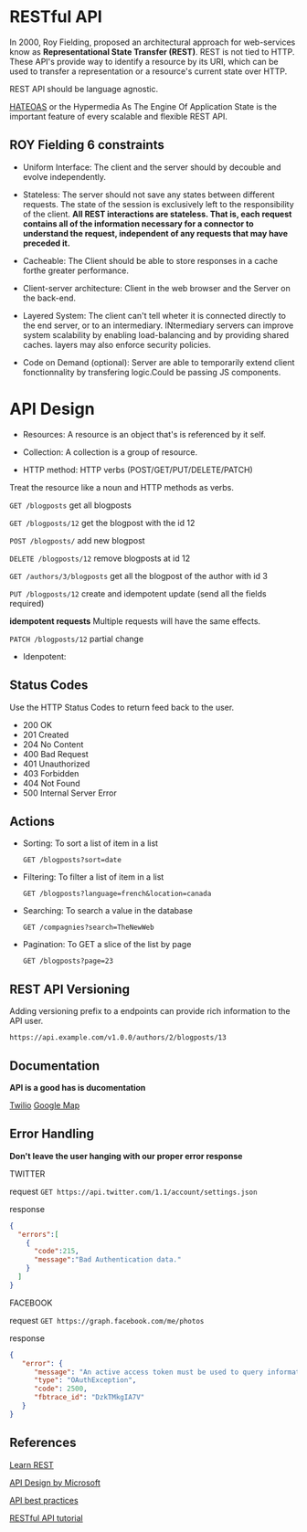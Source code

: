 # RESTful API

In 2000, Roy Fielding, proposed an architectural approach for web-services know as
**Representational State Transfer (REST)**. REST is not tied to HTTP. These API's provide way to identify a resource by its URI, which can be used to transfer a representation or a resource's current state over HTTP.

REST API should be language agnostic. 

[HATEOAS](https://en.wikipedia.org/wiki/HATEOAS) or the Hypermedia As The Engine Of Application State is the important feature of every scalable and flexible REST API.

## ROY Fielding 6 constraints

- Uniform Interface: The client and the server should by decouble and evolve independently.

- Stateless: The server should not save any states between different requests. The state of the session is exclusively left to the responsibility of the client. **All REST interactions are stateless. That is, each request contains all of the information necessary for a connector to understand the request, independent of any requests that may have preceded it.**

- Cacheable: The Client should be able to store responses in a cache forthe greater performance.

- Client-server architecture: Client in the web browser and the Server on the back-end.

- Layered System: The client can't tell wheter it is connected directly to the end server, or to an intermediary. INtermediary servers can improve system scalability by enabling load-balancing and by providing shared caches. layers may also enforce security policies.

- Code on Demand (optional): Server are able to temporarily extend client fonctionnality by transfering logic.Could be passing JS components.


# API Design

- Resources: A resource is an object that's is referenced by it self. 

- Collection: A collection is a group of resource.

- HTTP method: HTTP verbs (POST/GET/PUT/DELETE/PATCH)


Treat the resource like a noun and HTTP methods as verbs.

`GET /blogposts` get all blogposts

`GET /blogposts/12` get the blogpost with the id 12

`POST /blogposts/` add new blogpost

`DELETE /blogposts/12` remove blogposts at id 12

`GET /authors/3/blogposts` get all the blogpost of the author with id 3

`PUT /blogposts/12` create and idempotent update (send all the fields required)

**idempotent requests** Multiple requests will have the same effects.

`PATCH /blogposts/12` partial change

- Idenpotent: 

## Status Codes

Use the HTTP Status Codes to return feed back to the user.

- 200 OK
- 201 Created
- 204 No Content
- 400 Bad Request
- 401 Unauthorized
- 403 Forbidden
- 404 Not Found 
- 500 Internal Server Error

## Actions

- Sorting: To sort a list of item in a list
        
    `GET /blogposts?sort=date`

- Filtering: To filter a list of item in a list
        
    `GET /blogposts?language=french&location=canada`

- Searching: To search a value in the database

    `GET /compagnies?search=TheNewWeb`

- Pagination: To GET a slice of the list by page

    `GET /blogposts?page=23`



## REST API Versioning

Adding versioning prefix to a endpoints can provide rich information to the API user.

`https://api.example.com/v1.0.0/authors/2/blogposts/13`


## Documentation

**API is a good has is ducomentation**

[Twilio](https://www.twilio.com/docs/api/rest/)
[Google Map](https://developers.google.com/maps/documentation/)


## Error Handling

**Don't leave the user hanging with our proper error response**

TWITTER 

request
`GET https://api.twitter.com/1.1/account/settings.json`

response
```json
{
  "errors":[
    {
      "code":215,
      "message":"Bad Authentication data."
    }
  ]
}
```

FACEBOOK 

request
`GET https://graph.facebook.com/me/photos`

response
```json
{
   "error": {
      "message": "An active access token must be used to query information about the current user.",
      "type": "OAuthException",
      "code": 2500,
      "fbtrace_id": "DzkTMkgIA7V"
   }
}
```




## References 

[Learn REST](https://www.restapitutorial.com/)

[API Design by Microsoft](https://docs.microsoft.com/en-us/azure/architecture/best-practices/api-design)

[API best practices](https://code-maze.com/top-rest-api-best-practices/)

[RESTful API tutorial](https://restfulapi.net/rest-api-design-tutorial-with-example/)